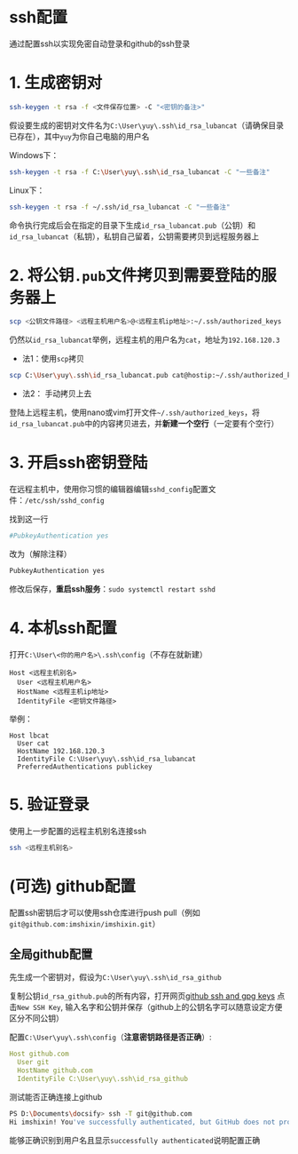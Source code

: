 # ssh配置
 通过配置ssh以实现免密自动登录和github的ssh登录
# 1. 生成密钥对

```bash
ssh-keygen -t rsa -f <文件保存位置> -C "<密钥的备注>"
```

假设要生成的密钥对文件名为`C:\User\yuy\.ssh\id_rsa_lubancat`（请确保目录已存在），其中`yuy`为你自己电脑的用户名


Windows下：
```bash
ssh-keygen -t rsa -f C:\User\yuy\.ssh\id_rsa_lubancat -C "一些备注"
```
Linux下：
```bash
ssh-keygen -t rsa -f ~/.ssh/id_rsa_lubancat -C "一些备注"
```

命令执行完成后会在指定的目录下生成`id_rsa_lubancat.pub`（公钥）和`id_rsa_lubancat`（私钥），私钥自己留着，公钥需要拷贝到远程服务器上

# 2. 将公钥`.pub`文件拷贝到需要登陆的服务器上

```sh
scp <公钥文件路径> <远程主机用户名>@<远程主机ip地址>:~/.ssh/authorized_keys
```

仍然以`id_rsa_lubancat`举例，远程主机的用户名为`cat`，地址为`192.168.120.3`

- 法1：使用`scp`拷贝


```sh
scp C:\User\yuy\.ssh\id_rsa_lubancat.pub cat@hostip:~/.ssh/authorized_keys
```

- 法2： 手动拷贝上去

登陆上远程主机，使用nano或vim打开文件`~/.ssh/authorized_keys`，将`id_rsa_lubancat.pub`中的内容拷贝进去，并**新建一个空行**（一定要有个空行）

# 3. 开启ssh密钥登陆

在远程主机中，使用你习惯的编辑器编辑`sshd_config`配置文件：`/etc/ssh/sshd_config`

找到这一行
```sh
#PubkeyAuthentication yes
```
改为（解除注释）
```sh
PubkeyAuthentication yes
```

修改后保存，**重启ssh服务**：`sudo systemctl restart sshd`

# 4. 本机ssh配置

打开`C:\User\<你的用户名>\.ssh\config`（不存在就新建）

```ssh_config
Host <远程主机别名>
  User <远程主机用户名>
  HostName <远程主机ip地址>
  IdentityFile <密钥文件路径>

```

举例：
```config
Host lbcat
  User cat
  HostName 192.168.120.3
  IdentityFile C:\User\yuy\.ssh\id_rsa_lubancat
  PreferredAuthentications publickey
```

# 5. 验证登录

使用上一步配置的远程主机别名连接ssh

```sh
ssh <远程主机别名>
```

# (可选) github配置
配置ssh密钥后才可以使用ssh仓库进行push pull（例如`git@github.com:imshixin/imshixin.git`）
## 全局github配置
先生成一个密钥对，假设为`C:\User\yuy\.ssh\id_rsa_github`

复制公钥`id_rsa_github.pub`的所有内容，打开网页[github ssh and gpg keys](https://github.com/settings/keys)
点击`New SSH Key`, 输入名字和公钥并保存（github上的公钥名字可以随意设定方便区分不同公钥）

配置`C:\User\yuy\.ssh\config`（**注意密钥路径是否正确**）:
```yaml
Host github.com
  User git
  HostName github.com
  IdentityFile C:\User\yuy\.ssh\id_rsa_github
```

测试能否正确连接上github

```sh
PS D:\Documents\docsify> ssh -T git@github.com
Hi imshixin! You've successfully authenticated, but GitHub does not provide shell access.
```
能够正确识别到用户名且显示`successfully authenticated`说明配置正确
